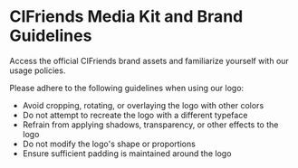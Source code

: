 # CIFriends Media Kit and Brand Guidelines

Access the official CIFriends brand assets and familiarize yourself with our usage policies.

Please adhere to the following guidelines when using our logo:

- Avoid cropping, rotating, or overlaying the logo with other colors
- Do not attempt to recreate the logo with a different typeface
- Refrain from applying shadows, transparency, or other effects to the logo
- Do not modify the logo's shape or proportions
- Ensure sufficient padding is maintained around the logo
